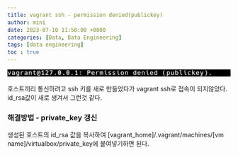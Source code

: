 ```yaml
---
title: vagrant ssh - permission denied(publickey)
author: mini
date: 2023-07-10 11:50:00 +0800
categories: [Data, Data Engineering]
tags: [data engineering]
toc : true
---
```


![vagrant ssh permission denied](/assets/img/posts/vagrant-permission-denied.png)

호스트끼리 통신하려고 ssh 키를 새로 만들었다가 vagrant ssh로 접속이 되지않았다. id_rsa값이 새로 생겨서 그런것 같다.

### 해결방법 - private_key 갱신
생성된 호스트의 id_rsa 값을 복사하여 [vagrant_home]/.vagrant/machines/[vm name]/virtualbox/private_key에 붙여넣기하면 된다.




